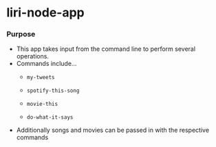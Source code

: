 # liri-node-app

### Purpose
* This app takes input from the command line to perform several operations.
* Commands include...
  * `my-tweets`

  * `spotify-this-song`

  * `movie-this`

  * `do-what-it-says`
* Additionally songs and movies can be passed in with the respective commands
